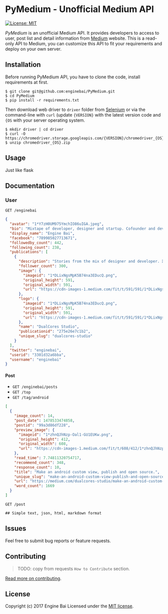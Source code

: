 # PyMedium - Unofficial Medium API

[![License: MIT](https://img.shields.io/badge/License-MIT-yellow.svg)](https://opensource.org/licenses/MIT)

*PyMedium* is an unofficial Medium API. It provides developers to access to user, post list and detail information from [Medium](
https://medium.com/) website. This is a read-only API to Medium, you can customize this API to fit your requirements and deploy on your own server.

## Installation
Before running PyMedium API, you have to clone the code, install requirements at first.

```shell
$ git clone git@github.com:enginebai/PyMedium.git
$ cd PyMedium
$ pip install -r requirements.txt
```

Then download web driver to `driver` folder from [Selenium](http://selenium-python.readthedocs.io/) or via the command-line with `curl` (update `{VERSION}` with the latest version code and `{OS` with your server operating system.

```shell
$ mkdir driver | cd driver
$ curl -O https://chromedriver.storage.googleapis.com/{VERSION}/chromedriver_{OS}.zip
$ unzip chromedriver_{OS}.zip
```

## Usage
Just like flask

## Documentation

### User
`GET /enginebai`

```json
{
  "avatar": "1*Y7zH0UM975YmchIO86uIGA.jpeg",
  "bio": "Mixtape of developer, designer and startup. Cofounder and developer of DualCores Studio. Follow my technical blog: http://enginebai.logdown.com/",
  "display_name": "Engine Bai",
  "facebook": "789985027713671",
  "followedby_count": 442,
  "following_count": 238,
  "publications": [
    {
      "description": "Stories from the mix of designer and developer. 設計與工程的交織，混搭激盪出不同的想像。",
      "follower_count": 300,
      "image": {
        "imageid": "1*DLixNgsMpK5B74na3EDucQ.png",
        "original_height": 591,
        "original_width": 591,
        "url": "https://cdn-images-1.medium.com/fit/t/591/591/1*DLixNgsMpK5B74na3EDucQ.png"
      },
      "logo": {
        "imageid": "1*DLixNgsMpK5B74na3EDucQ.png",
        "original_height": 591,
        "original_width": 591,
        "url": "https://cdn-images-1.medium.com/fit/t/591/591/1*DLixNgsMpK5B74na3EDucQ.png"
      },
      "name": "DualCores Studio",
      "publicationid": "275e26e7c1b2",
      "unique_slug": "dualcores-studio"
    }
  ],
  "twitter": "enginebai",
  "userid": "3301d32a6bba",
  "username": "enginebai"
}
```

#### Post
* `GET /enginebai/posts`
* `GET /top`
* `GET /tag/android`

```json
[
  {
    "image_count": 14,
    "post_date": 1478533474858,
    "postid": "99a3d86df228",
    "preview_image": {
      "imageid": "1*zhnQJhNzp-Oal1-GU1EUKw.png",
      "original_height": 412,
      "original_width": 608,
      "url": "https://cdn-images-1.medium.com/fit/t/608/412/1*zhnQJhNzp-Oal1-GU1EUKw.png"
    },
    "read_time": 7.74811320754717,
    "recommend_count": 348,
    "response_count": 10,
    "title": "Make an android custom view, publish and open source.",
    "unique_slug": "make-an-android-custom-view-publish-and-open-source-99a3d86df228",
    "url": "https://medium.com/dualcores-studio/make-an-android-custom-view-publish-and-open-source-99a3d86df228",
    "word_count": 1669
  }
]
```

`GET /post`

```
## Simple text, json, html, markdown format
```


## Issues
Feel free to submit bug reports or feature requests.


## Contributing

> TODO: copy from requests `How to Contribute` section.

[Read more on contributing](./CONTRIBUTING.md).

License
-------

Copyright (c) 2017 Engine Bai
Licensed under the [MIT license](http://opensource.org/licenses/MIT).